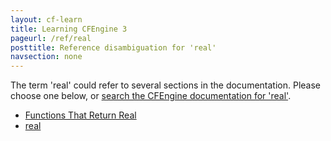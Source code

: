 ```yaml
---
layout: cf-learn
title: Learning CFEngine 3
pageurl: /ref/real
posttitle: Reference disambiguation for 'real'
navsection: none
---
```


The term 'real' could refer to several sections in the documentation. Please choose one below, or
[search the CFEngine documentation for 'real'](http://cfengine.com/docs/3.5/search.html?q=real).

- [Functions That Return Real](http://cfengine.com/docs/3.5/reference-functions.html#functions-that-return-real)
- [real](http://cfengine.com/docs/3.5/reference-promise-types-vars.html#real)
